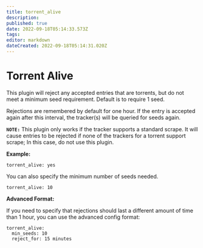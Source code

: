 ```yaml
---
title: torrent_alive
description: 
published: true
date: 2022-09-18T05:14:33.573Z
tags: 
editor: markdown
dateCreated: 2022-09-18T05:14:31.020Z
---
```


# Torrent Alive
This plugin will reject any accepted entries that are torrents, but do not meet a minimum seed requirement. Default is to require 1 seed.

Rejections are remembered by default for one hour. If the entry is accepted again after this interval, the tracker(s) will be queried for seeds again.

**`NOTE:`** This plugin only works if the tracker supports a standard scrape. It will cause entries to be rejected if none of the trackers for a torrent support scrape; In this case, do not use this plugin.

**Example:**
```
torrent_alive: yes
```

You can also specify the minimum number of seeds needed.
```
torrent_alive: 10
```

**Advanced Format:**

If you need to specify that rejections should last a different amount of time than 1 hour, you can use the advanced config format:
```
torrent_alive:
  min_seeds: 10
  reject_for: 15 minutes
```